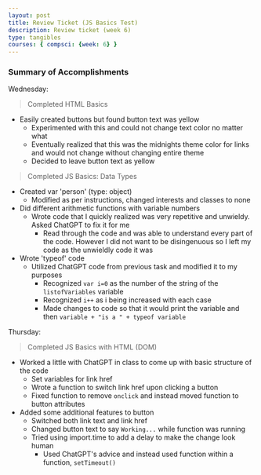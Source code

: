 ```yaml
---
layout: post
title: Review Ticket (JS Basics Test)
description: Review ticket (week 6)
type: tangibles
courses: { compsci: {week: 6} }
---
```



### Summary of Accomplishments

Wednesday:

> Completed HTML Basics 
- Easily created buttons but found button text was yellow
    - Experimented with this and could not change text color no matter what
    - Eventually realized that this was the midnights theme color for links and would not change without changing entire theme 
    - Decided to leave button text as yellow

> Completed JS Basics: Data Types
- Created var 'person' (type: object)
    - Modified as per instructions, changed interests and classes to none
- Did different arithmetic functions with variable numbers
    - Wrote code that I quickly realized was very repetitive and unwieldy. Asked ChatGPT to fix it for me
        - Read through the code and was able to understand every part of the code. However I did not want to be disingenuous so I left my code as the unwieldly code it was
- Wrote 'typeof' code
    - Utilized ChatGPT code from previous task and modified it to my purposes
        - Recognized `var i=0` as the number of the string of the `listofVariables` variable
        - Recognized `i++` as i being increased with each case
        - Made changes to code so that it would print the variable and then `variable + "is a " + typeof variable`

Thursday:

> Completed JS Basics with HTML (DOM)
- Worked a little with ChatGPT in class to come up with basic structure of the code
    - Set variables for link href
    - Wrote a function to switch link href upon clicking a button
    - Fixed function to remove `onclick` and instead moved function to button attributes
- Added some additional features to button
    - Switched both link text and link href
    - Changed button text to say  `Working...` while function was running
    - Tried using import.time to add a delay to make the change look human
        - Used ChatGPT's advice and instead used function within a function, `setTimeout()`
